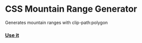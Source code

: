 CSS Mountain Range Generator
==========
Generates mountain ranges with clip-path:polygon

### [Use it](https://mountaingenerator.herokuapp.com/)

